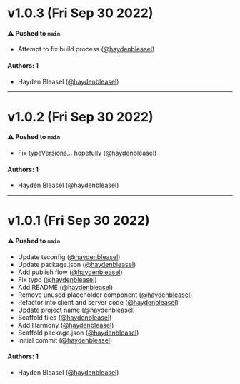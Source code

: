 # v1.0.3 (Fri Sep 30 2022)

#### ⚠️ Pushed to `main`

- Attempt to fix build process ([@haydenbleasel](https://github.com/haydenbleasel))

#### Authors: 1

- Hayden Bleasel ([@haydenbleasel](https://github.com/haydenbleasel))

---

# v1.0.2 (Fri Sep 30 2022)

#### ⚠️ Pushed to `main`

- Fix typeVersions... hopefully ([@haydenbleasel](https://github.com/haydenbleasel))

#### Authors: 1

- Hayden Bleasel ([@haydenbleasel](https://github.com/haydenbleasel))

---

# v1.0.1 (Fri Sep 30 2022)

#### ⚠️ Pushed to `main`

- Update tsconfig ([@haydenbleasel](https://github.com/haydenbleasel))
- Update package.json ([@haydenbleasel](https://github.com/haydenbleasel))
- Add publish flow ([@haydenbleasel](https://github.com/haydenbleasel))
- Fix typo ([@haydenbleasel](https://github.com/haydenbleasel))
- Add README ([@haydenbleasel](https://github.com/haydenbleasel))
- Remove unused placeholder component ([@haydenbleasel](https://github.com/haydenbleasel))
- Refactor into client and server code ([@haydenbleasel](https://github.com/haydenbleasel))
- Update project name ([@haydenbleasel](https://github.com/haydenbleasel))
- Scaffold files ([@haydenbleasel](https://github.com/haydenbleasel))
- Add Harmony ([@haydenbleasel](https://github.com/haydenbleasel))
- Scaffold package.json ([@haydenbleasel](https://github.com/haydenbleasel))
- Initial commit ([@haydenbleasel](https://github.com/haydenbleasel))

#### Authors: 1

- Hayden Bleasel ([@haydenbleasel](https://github.com/haydenbleasel))
